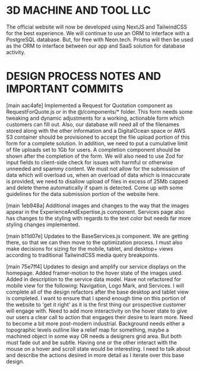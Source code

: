 # 3D MACHINE AND TOOL LLC
The official website will now be developed using NextJS and TailwindCSS for the best experience.
We will continue to use an ORM to interface with a PostgreSQL database. But, for free with Neon.tech.
Prisma will then be used as the ORM to interface between our app and SaaS solution for database activity.

# DESIGN PROCESS NOTES AND IMPORTANT COMMITS
[main aac4afe] Implemented a Request for Quotation component as RequestForQuote.js or <RequestForQuote/> in the @/components/* folder. This form needs some tweaking and dynamic adjustments for a working, actionable form which customers can fill out. Also, our database will need all of the filenames stored along with the other information and a DigitalOcean space or AWS S3 container should be provisioned to accept the file upload portion of this form for a complete solution. In addition, we need to put a cumulative limit of file uploads set to 1Gb for users. A completion component should be shown after the completion of the form. We will also need to use Zod for input fields to client-side check for issues with harmful or otherwise unneeded and spammy content. We must not allow for the submission of data which will overload us, when an overload of data which is innaccurate is provided, we need to disallow upload of files in excess of 25Mb capped and delete theme automatically if spam is detected. Come up with some guidelines for the data submission portion of the website here.

[main 1eb948a] Additional images and changes to the way that the images appear in the ExperienceAndExpertise.js component. Services page also has changes to the styling with regards to the text color but needs far more styling changes implemented.

[main b11d07e] Updates to the BaseServices.js component. We are getting there, so that we can then move to the optimization process. I must also make decisions for sizing for the mobile, tablet, and desktop+ views according to traditional TailwindCSS media query breakpoints.

[main 75e7ff4] Updates to design and amplify our service displays on the homepage. Added framer-motion to the hover state of the images used. Added in description to the service data model. Have not refactored for mobile view for the following: Navigation, Logo Mark, and Services. I will complete all of the design refactors after the base desktop and tablet view is completed. I want to ensure that I spend enough time on this portion of the website to 'get it right' as it is the first thing our prospective customer will engage with. Need to add more interactivity on the hover state to give our users a clear call to action that engages their desire to learn more. Need to become a bit more post-modern industrial. Background needs either a topographic levels outline like a relief map for something, maybe a machined object in some way OR needs a designers grid area. But both must fade out and be subtle. Having one or the other interact with the mouse on a hover and scroll state would be interesting. I need to talk about and describe the actions desired in more detail as I iterate over this base design.